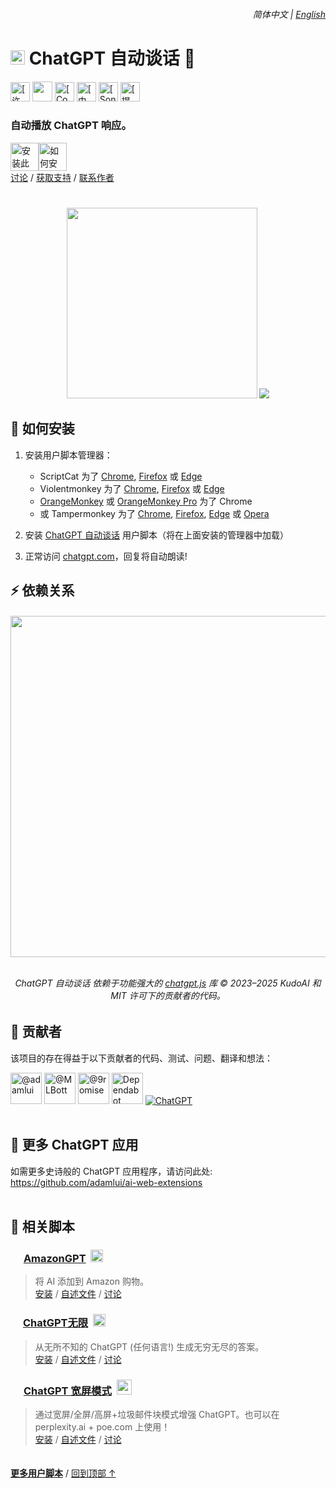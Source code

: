 <a id="top"></a>

<div align="right">
    <h6>
        <picture>
            <source type="image/svg+xml" media="(prefers-color-scheme: dark)" srcset="https://assets.chatgptautotalk.com/images/icons/earth/white/icon32.svg">
            <img height=14 src="https://assets.chatgptautotalk.com/images/icons/earth/black/icon32.svg">
        </picture>
        &nbsp;简体中文 |
        <a href="../../#readme">English</a>
    </h6>
</div>

# <picture><source type="image/png" media="(prefers-color-scheme: dark)" srcset="https://assets.chatgptautotalk.com/images/icons/openai/white/icon32.png"><img width=23 src="https://assets.chatgptautotalk.com/images/icons/openai/black/icon32.png"></picture> ChatGPT 自动谈话 📣

<a href="LICENSE.md">
    <img height=31 alt="[许可证: MIT]" src="https://img.shields.io/badge/%E8%AE%B8%E5%8F%AF%E8%AF%81-MIT-orange.svg?logo=internetarchive&logoColor=white&labelColor=464646&style=for-the-badge"></a>
<a href="https://github.com/adamlui/chatgpt-auto-talk/blob/main/greasemonkey/chatgpt-auto-talk.user.js">
    <img height=32 src="https://img.shields.io/github/size/adamlui/chatgpt-auto-talk/greasemonkey/chatgpt-auto-talk.user.js?label=%E6%96%87%E4%BB%B6%E5%A4%A7%E5%B0%8F&logo=databricks&logoColor=white&labelColor=464646&color=ff69b4&style=for-the-badge"></img></a>
<a href="https://www.codefactor.io/repository/github/adamlui/chatgpt-auto-talk">
    <img height=31 alt="[CodeFactor 等级]" src="https://img.shields.io/codefactor/grade/github/adamlui/chatgpt-auto-talk?label=%E4%BB%A3%E7%A0%81%E8%B4%A8%E9%87%8F&logo=codefactor&logoColor=white&labelColor=464646&color=b5fc7b&style=for-the-badge"></a>
<a href="https://github.com/KudoAI/chatgpt.js?utm_source=chatgpt_auto_talk&utm_content=github_shield">
    <img height=31 alt="[由 chatgpt.js 提供支持]" src="https://img.shields.io/badge/%E4%BE%9B%E7%94%B5-chatgpt.js-black?logo=gamejolt&logoColor=white&labelColor=464646&style=for-the-badge"></a>
<a href="https://sonarcloud.io/component_measures?metric=new_vulnerabilities&id=adamlui_chatgpt-auto-talk">
    <img height=31 alt="[SonarCloud 漏洞]" src="https://img.shields.io/badge/dynamic/json?url=https%3A%2F%2Fsonarcloud.io%2Fapi%2Fmeasures%2Fcomponent%3Fcomponent%3Dadamlui_chatgpt-auto-talk%26metricKeys%3Dvulnerabilities&query=%24.component.measures.0.value&style=for-the-badge&logo=sonarcloud&logoColor=white&labelColor=464646&label=%E6%BC%8F%E6%B4%9E&color=gold"></a>
<a href="https://github.com/awesome-scripts/awesome-userscripts#chatgpt">
    <img height=31 alt="[提及于 Awesome]" src="https://img.shields.io/badge/%E6%8F%90%E5%8F%8A%E4%BA%8E-Awesome-cb48dc?logo=awesomelists&logoColor=white&labelColor=464646&style=for-the-badge"></a>

### 自动播放 ChatGPT 响应。

<a href="https://gm.chatgptautotalk.com"><img height=45 alt="安装此脚本" src="https://assets.chatgptautotalk.com/images/buttons/greasy-fork/zh-cn/install-button.svg"></a><a href="#-installation"><img height=45 alt="如何安装" title="如何安装" src="https://assets.chatgptautotalk.com/images/buttons/greasy-fork/help-button.svg"></a>
<br>
[讨论](https://github.com/adamlui/chatgpt-auto-talk/discussions) /
[获取支持](https://support.chatgptautotalk.com) /
[联系作者](https://github.com/adamlui)

#

<div align="center">

<img width=305 src="https://assets.chatgptautotalk.com/images/screenshots/zh-cn/auto-talk-sidebar-toggle-enabled.png">
<img src="https://assets.chatgptautotalk.com/images/screenshots/zh-cn/auto-talk-on-notif.png">

</div>

## 🚀 如何安装

1. 安装用户脚本管理器：
    - ScriptCat 为了 [Chrome](https://chromewebstore.google.com/detail/scriptcat/ndcooeababalnlpkfedmmbbbgkljhpjf), [Firefox](https://addons.mozilla.org/firefox/addon/scriptcat/) 或 [Edge](https://microsoftedge.microsoft.com/addons/detail/scriptcat/liilgpjgabokdklappibcjfablkpcekh)
    - Violentmonkey 为了 [Chrome](https://chromewebstore.google.com/detail/violentmonkey/jinjaccalgkegednnccohejagnlnfdag), [Firefox](https://addons.mozilla.org/firefox/addon/violentmonkey/) 或 [Edge](https://microsoftedge.microsoft.com/addons/detail/eeagobfjdenkkddmbclomhiblgggliao)
    - [OrangeMonkey](https://chromewebstore.google.com/detail/orangemonkey/ekmeppjgajofkpiofbebgcbohbmfldaf) 或 [OrangeMonkey Pro](https://chromewebstore.google.com/detail/orangemonkey-pro/ggdmdoodcfamjggeigifpjfnnjfbland) 为了 Chrome
    - 或 Tampermonkey 为了 [Chrome](https://chromewebstore.google.com/detail/tampermonkey/dhdgffkkebhmkfjojejmpbldmpobfkfo), [Firefox](https://addons.mozilla.org/firefox/addon/tampermonkey/), [Edge](https://microsoftedge.microsoft.com/addons/detail/tampermonkey/iikmkjmpaadaobahmlepeloendndfphd) 或 [Opera](https://addons.opera.com/extensions/details/tampermonkey-beta/)

2. 安装 [ChatGPT 自动谈话](https://gm.chatgptautotalk.com) 用户脚本（将在上面安装的管理器中加载）

3. 正常访问 [chatgpt.com](https://chatgpt.com)，回复将自动朗读!

## ⚡ 依赖关系

<h6>
<div align="center">

<a href="https://chatgpt.js.org/#/zh-cn/">
    <picture>
        <source type="image/png" media="(prefers-color-scheme: dark)" srcset="https://assets.chatgptjs.org/images/logos/chatgpt.js/with-reflection/darkmode.png">
        <img width=546 src="https://assets.chatgptjs.org/images/logos/chatgpt.js/with-reflection/lightmode.png">
    </picture>
</a>
<br><br>

ChatGPT 自动谈话 依赖于功能强大的 [chatgpt.js](https://github.com/KudoAI/chatgpt.js) 库 © 2023–2025 KudoAI 和 MIT 许可下的贡献者的代码。

</div>
</h6>

## 🧠 贡献者

该项目的存在得益于以下贡献者的代码、测试、问题、翻译和想法：

<a href="https://github.com/adamlui"><img width=50 title="@adamlui" src="https://avatars.githubusercontent.com/u/10906554?first-contrib=2024.7.16"></img></a>
<a href="https://github.com/MLBott"><img width=50 title="@MLBott" src="https://avatars.githubusercontent.com/u/7270299?first-contrib=2024.9.26-play-btn-selector-changed-alert"></img></a>
<a href="https://github.com/9romise"><img width=50 title="@9romise" src="https://avatars.githubusercontent.com/u/38204901?first-contrib=2024.12.13-revealed-unneeded-semicolons"></img></a>
<a href="https://github.com/dependabot"><img width=50 title="Dependabot" src="https://avatars.githubusercontent.com/in/29110"></img></a>
<a href="https://chatgpt.com"><picture><source type="image/png" media="(prefers-color-scheme: dark)" srcset="https://assets.chatgptautocontinue.com/images/icons/platforms/chatgpt/black-on-white/icon50.png"><img title="ChatGPT" src="https://assets.chatgptautocontinue.com/images/icons/platforms/chatgpt/white-on-gray/icon50.png"></img></picture></a>
<br><br>

## 🤖 更多 ChatGPT 应用

如需更多史诗般的 ChatGPT 应用程序，请访问此处: https://github.com/adamlui/ai-web-extensions
<br><br>

## 📜 相关脚本

### <img src="https://amazongpt.kudoai.com/assets/images/icons/amazongpt/black-gold-teal/icon48.png" width=17> [AmazonGPT](https://amazongpt.kudoai.com) &nbsp;<img height=20 src="https://amazongpt.kudoai.com/assets/images/badges/wolfram-award/zh-cn/gold-badge.png">

> 将 AI 添加到 Amazon 购物。
<br>[安装](https://amazongpt.kudoai.com/#-installation) /
[自述文件](https://amazongpt.kudoai.com/#readme) /
[讨论](https://amazongpt.kudoai.com/discussions)

### <img width=16 src="https://assets.chatgptinfinity.com/images/icons/infinity-symbol/circled/icon32.png?65fcf31"> [ChatGPT无限](https://chatgptinfinity.com) &nbsp;<a href="https://chrome.chatgptinfinity.com/?source=github&medium=readme&content=featured-by-google-badge"><img height=20 src="https://assets.chatgptinfinity.com/images/badges/chrome-web-store/featured-by-google/badge500x91.png"></a>

> 从无所不知的 ChatGPT (任何语言!) 生成无穷无尽的答案。<br>
[安装](https://docs.chatgptinfinity.com/zh-cn/#-如何安装) / 
[自述文件](https://docs.chatgptinfinity.com/zh-cn/#readme) / 
[讨论](https://github.com/adamlui/chatgpt-infinity/discussions)

### <img width=17 src="https://assets.chatgptwidescreen.com/images/icons/widescreen-robot-emoji/icon32.png"> [ChatGPT 宽屏模式](https://chatgptwidescreen.com) &nbsp;<img src="https://assets.chatgptwidescreen.com/images/badges/product-hunt/product-of-the-week-2-larger-centered-rounded-light.svg?v=02d9942" width="auto" height="24" />

> 通过宽屏/全屏/高屏+垃圾邮件块模式增强 ChatGPT。也可以在 perplexity.ai + poe.com 上使用！<br>
[安装](https://docs.chatgptwidescreen.com/zh-cn/#-如何安装) / 
[自述文件](https://docs.chatgptwidescreen.com/zh-cn/#readme) / 
[讨论](https://github.com/adamlui/chatgpt-widescreen/discussions)

<img height=6px width="100%" src="https://assets.chatgptautotalk.com/images/separators/gradient-aqua.png">

<a href="https://github.com/adamlui/userscripts">**更多用户脚本**</a> / 
<a href="#top">回到顶部 ↑</a>
